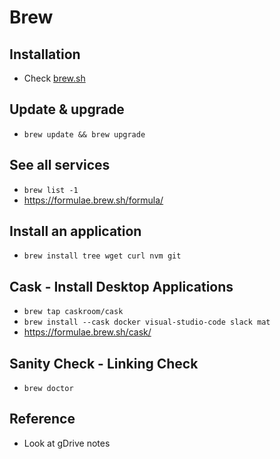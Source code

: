 # Brew

## Installation
* Check [brew.sh](brew.sh)

## Update & upgrade
* `brew update && brew upgrade`

## See all services
* `brew list -1`
* https://formulae.brew.sh/formula/

## Install an application
* `brew install tree wget curl nvm git`

## Cask - Install Desktop Applications
* `brew tap caskroom/cask`
* `brew install --cask docker visual-studio-code slack mat`
* https://formulae.brew.sh/cask/

## Sanity Check - Linking Check
* `brew doctor`

## Reference
* Look at gDrive notes
